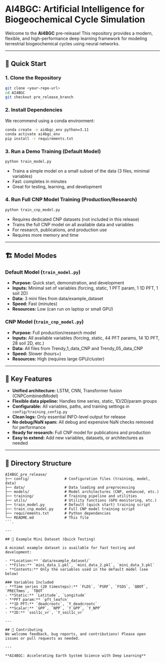 # AI4BGC: Artificial Intelligence for Biogeochemical Cycle Simulation

Welcome to the **AI4BGC** pre-release! This repository provides a modern, flexible, and high-performance deep learning framework for modeling terrestrial biogeochemical cycles using neural networks.

---

## 🚀 Quick Start

### 1. **Clone the Repository**
```bash
git clone <your-repo-url>
cd AI4BGC
git checkout pre_release_branch
```

### 2. **Install Dependencies**
We recommend using a conda environment:
```bash
conda create -n ai4bgc_env python=3.11
conda activate ai4bgc_env
pip install -r requirements.txt
```

### 3. **Run a Demo Training (Default Model)**
```bash
python train_model.py
```
- Trains a simple model on a small subset of the data (3 files, minimal variables)
- Fast: completes in minutes
- Great for testing, learning, and development

### 4. **Run Full CNP Model Training (Production/Research)**
```bash
python train_cnp_model.py
```
- Requires dedicated CNP datasets (not included in this release) 
- Trains the full CNP model on all available data and variables
- For research, publications, and production use
- Requires more memory and time

---

## 🏗️ Model Modes

### **Default Model (`train_model.py`)**
- **Purpose:** Quick start, demonstration, and development
- **Inputs:** Minimal set of variables (forcing, static, 1 PFT param, 1 1D PFT, 1 soil 2D)
- **Data:** 3 mini files from data/example_dataset
- **Speed:** Fast (minutes)
- **Resources:** Low (can run on laptop or small GPU)

### **CNP Model (`train_cnp_model.py`)**
- **Purpose:** Full production/research model
- **Inputs:** All available variables (forcing, static, 44 PFT params, 14 1D PFT, 28 soil 2D, etc.)
- **Data:** All files from Trendy_1_data_CNP and Trendy_05_data_CNP
- **Speed:** Slower (hours+)
- **Resources:** High (requires large GPU/cluster)

---

## 🔑 Key Features
- **Unified architecture:** LSTM, CNN, Transformer fusion (CNPCombinedModel)
- **Flexible data pipeline:** Handles time series, static, 1D/2D/param groups
- **Configurable:** All variables, paths, and training settings in `config/training_config.py`
- **Clean logs:** Only essential INFO-level output for release
- **No debug/NaN spam:** All debug and expensive NaN checks removed for performance
- **Ready for research:** Full CNP model for publications and production
- **Easy to extend:** Add new variables, datasets, or architectures as needed

---

## 📁 Directory Structure
```
AI4BGC_pre_release/
├── config/                # Configuration files (training, model, data)
├── data/                  # Data loading and preprocessing
├── models/                # Model architectures (CNP, enhanced, etc.)
├── training/              # Training pipeline and utilities
├── utils/                 # Utility functions (GPU monitoring, etc.)
├── train_model.py         # Default (quick start) training script
├── train_cnp_model.py     # Full CNP model training script
├── requirements.txt       # Python dependencies
└── README.md              # This file
```.

---

## 🧪 Example Mini Dataset (Quick Testing)

A minimal example dataset is available for fast testing and development:

- **Location:** `data/example_dataset/`
- **Files:** `mini_data_1.pkl`, `mini_data_2.pkl`, `mini_data_3.pkl`
- **Contents:** Only the variables used in the default model (see below)

### Variables Included
- **Time series (20 timesteps):** `FLDS`, `PSRF`, `FSDS`, `QBOT`, `PRECTmms`, `TBOT` 
- **Static:** `Latitude`, `Longitude`
- **PFT param:** `pft_leafcn`
- **1D PFT:** `deadcrootc`, `Y_deadcrootc`
- **Scalar:** `GPP`, `NPP`, `Y_GPP`, `Y_NPP`
- **2D:** `soil1c_vr`, `Y_soil1c_vr`

---

## 🤝 Contributing
We welcome feedback, bug reports, and contributions! Please open issues or pull requests as needed.

---

**AI4BGC: Accelerating Earth System Science with Deep Learning** 

